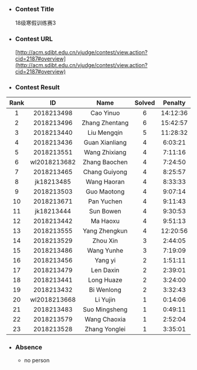 * ### Contest Title
    18级寒假训练赛3
* ### Contest URL
    [http://acm.sdibt.edu.cn/vjudge/contest/view.action?cid=2187#overview](http://acm.sdibt.edu.cn/vjudge/contest/view.action?cid=2187#overview)
* ### Contest Result

| Rank| ID| Name| Solved| Penalty | 
 | :-: | :-: | :-: | :-: | :-: |
| 1 | 2018213498 | Cao Yinuo | 6 | 14:12:36 |
| 2 | 2018213496 | Zhang Zhentang | 6 | 15:42:57 |
| 3 | 2018213440 | Liu Mengqin | 5 | 11:28:32 |
| 4 | 2018213436 | Guan Xianliang | 4 | 6:03:21 |
| 5 | 2018213551 | Wang Zhixiang | 4 | 7:11:16 |
| 6 | wl2018213682 | Zhang Baochen | 4 | 7:24:50 |
| 7 | 2018213465 | Chang Guiyong | 4 | 8:25:57 |
| 8 | jk18213485 | Wang Haoran | 4 | 8:33:33 |
| 9 | 2018213503 | Guo Maotong | 4 | 9:07:14 |
| 10 | 2018213671 | Pan Yuchen | 4 | 9:11:43 |
| 11 | jk18213444 | Sun Bowen | 4 | 9:30:53 |
| 12 | 2018213442 | Ma Haoxu | 4 | 9:51:13 |
| 13 | 2018213555 | Yang Zhengkun | 4 | 12:20:56 |
| 14 | 2018213529 | Zhou Xin | 3 | 2:44:05 |
| 15 | 2018213486 | Wang Yunhe | 3 | 7:19:09 |
| 16 | 2018213456 | Yang yi | 2 | 1:51:11 |
| 17 | 2018213479 | Len Daxin | 2 | 2:39:01 |
| 18 | 2018213441 | Long Huaze | 2 | 3:24:00 |
| 19 | 2018213432 | Bi Wenlong | 2 | 3:32:43 |
| 20 | wl2018213668 | Li Yujin | 1 | 0:14:06 |
| 21 | 2018213483 | Suo Mingsheng | 1 | 0:49:11 |
| 22 | 2018213579 | Wang Chaoxia | 1 | 2:52:04 |
| 23 | 2018213528 | Zhang Yonglei | 1 | 3:35:01 |



* ### Absence

    + no person